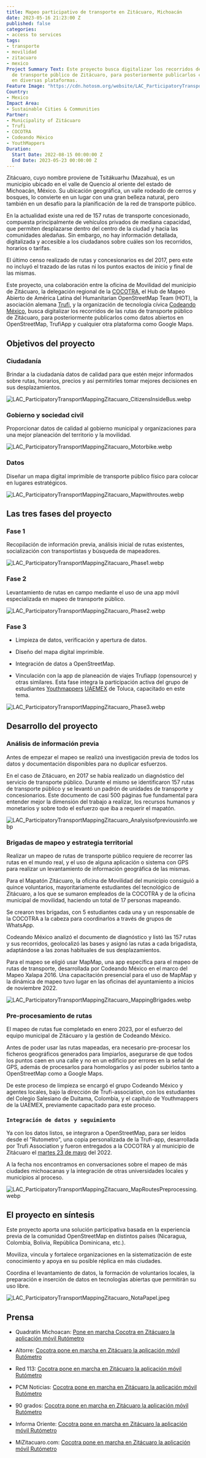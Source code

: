 ```yaml
---
title: Mapeo participativo de transporte en Zitácuaro, Michoacán
date: 2023-05-16 21:23:00 Z
published: false
categories:
- access to services
tags:
- transporte
- movilidad
- zitacuaro
- mexico
Project Summary Text: Este proyecto busca digitalizar los recorridos de las rutas
  de transporte público de Zitácuaro, para posteriormente publicarlos como datos abiertos
  en diversas plataformas.
Feature Image: "https://cdn.hotosm.org/website/LAC_ParticipatoryTransportMappingZitacuaro_header.webp"
Country:
- Mexico
Impact Area:
- Sustainable Cities & Communities
Partner:
- Municipality of Zitácuaro
- Trufi
- COCOTRA
- Codeando México
- YouthMappers
Duration:
  Start Date: 2022-08-15 00:00:00 Z
  End Date: 2023-05-23 00:00:00 Z
---
```


Zitácuaro, cuyo nombre proviene de Tsitákuarhu (Mazahua), es un municipio ubicado en el valle de Quencio al oriente del estado de Michoacán, México. Su ubicación geográfica, un valle rodeado de cerros y bosques, lo convierte en un lugar con una gran belleza natural, pero también en un desafío para la planificación de la red de transporte público.

En la actualidad existe una red de 157 rutas de transporte concesionado, compuesta principalmente de vehículos privados de mediana capacidad, que permiten desplazarse dentro del centro de la ciudad y hacia las comunidades aledañas. Sin embargo, no hay información detallada, digitalizada y accesible a los ciudadanos sobre cuáles son los recorridos, horarios o tarifas.

El último censo realizado de rutas y concesionarios es del 2017, pero este no incluyó el trazado de las rutas ni los puntos exactos de inicio y final de las mismas.

Este proyecto, una colaboración entre la oficina de Movilidad del municipio de Zitácuaro, la delegación regional de la [COCOTRA](https://cocotra.michoacan.gob.mx/), el Hub de Mapeo Abierto de América Latina del Humanitarian OpenStreetMap Team (HOT), la asociación alemana [Trufi](https://www.trufi-association.org/), y la organización de tecnología cívica [Codeando México](http://codeandomexico.org/), busca digitalizar los recorridos de las rutas de transporte público de Zitácuaro, para posteriormente publicarlos como datos abiertos en OpenStreetMap, TrufiApp y cualquier otra plataforma como Google Maps.

## Objetivos del proyecto

### Ciudadanía

Brindar a la ciudadanía datos de calidad para que estén mejor informados sobre rutas, horarios, precios y así permitirles tomar mejores decisiones en sus desplazamientos.

![LAC_ParticipatoryTransportMappingZitacuaro_CitizensInsideBus.webp](https://cdn.hotosm.org/website/LAC_ParticipatoryTransportMappingZitacuaro_CitizensInsideBus.webp)

### Gobierno y sociedad civil

Proporcionar datos de calidad al gobierno municipal y organizaciones para una mejor planeación del territorio y la movilidad.

![LAC_ParticipatoryTransportMappingZitacuaro_Motorbike.webp](https://cdn.hotosm.org/website/LAC_ParticipatoryTransportMappingZitacuaro_Motorbike.webp)

### Datos

Diseñar un mapa digital imprimible de transporte público físico para colocar en lugares estratégicos.

![LAC_ParticipatoryTransportMappingZitacuaro_Mapwithroutes.webp](https://cdn.hotosm.org/website/LAC_ParticipatoryTransportMappingZitacuaro_Mapwithroutes.webp)

## Las tres fases del proyecto

### Fase 1

Recopilación de información previa, análisis inicial de rutas existentes, socialización con transportistas y búsqueda de mapeadores.

![LAC_ParticipatoryTransportMappingZitacuaro_Phase1.webp](https://cdn.hotosm.org/website/LAC_ParticipatoryTransportMappingZitacuaro_Phase1.webp)

### Fase 2

Levantamiento de rutas en campo mediante el uso de una app móvil especializada en mapeo de transporte público.

![LAC_ParticipatoryTransportMappingZitacuaro_Phase2.webp](https://cdn.hotosm.org/website/LAC_ParticipatoryTransportMappingZitacuaro_Phase2.webp)

### Fase 3

* Limpieza de datos, verificación y apertura de datos.

* Diseño del mapa digital imprimible.

* Integración de datos a OpenStreetMap.

* Vinculación con la app de planeación de viajes Trufiapp (opensource) y otras similares.
  Esta fase integra la participación activa del grupo de estudiantes [Youthmappers](https://twitter.com/ym_uaemex) [UAEMEX](https://www.facebook.com/profile.php?id=100078038342164) de Toluca, capacitado en este tema.

![LAC_ParticipatoryTransportMappingZitacuaro_Phase3.webp](https://cdn.hotosm.org/website/LAC_ParticipatoryTransportMappingZitacuaro_Phase3.webp)

## Desarrollo del proyecto

### Análisis de información previa

Antes de empezar el mapeo se realizó una investigación previa de todos los datos y documentación disponibles para no duplicar esfuerzos.

En el caso de Zitácuaro, en 2017 se había realizado un diagnóstico del servicio de transporte público. Durante el mismo se identificaron 157 rutas de transporte público y se levantó un padrón de unidades de transporte y concesionarios. Este documento de casi 500 páginas fue fundamental para entender mejor la dimensión del trabajo a realizar, los recursos humanos y monetarios y sobre todo el esfuerzo que iba a requerir el mapatón.

![LAC_ParticipatoryTransportMappingZitacuaro_Analysisofpreviousinfo.webp](https://cdn.hotosm.org/website/LAC_ParticipatoryTransportMappingZitacuaro_Analysisofpreviousinfo.webp)

### Brigadas de mapeo y estrategia territorial

Realizar un mapeo de rutas de transporte público requiere de recorrer las rutas en el mundo real, y el uso de alguna aplicación o sistema con GPS para realizar un levantamiento de información geográfica de las mismas.

Para el Mapatón Zitácuaro, la oficina de Movilidad del municipio consiguió a quince voluntarios, mayoritariamente estudiantes del tecnológico de Zitácuaro, a los que se sumaron empleados de la COCOTRA y de la oficina municipal de movilidad, haciendo un total de 17 personas mapeando.

Se crearon tres brigadas, con 5 estudiantes cada una y un responsable de la COCOTRA a la cabeza para coordinarlos a través de grupos de WhatsApp.

Codeando México analizó el documento de diagnóstico y listó las 157 rutas y sus recorridos, geolocalizó las bases y asignó las rutas a cada brigadista, adaptándose a las zonas habituales de sus desplazamientos.

Para el mapeo se eligió usar MapMap, una app específica para el mapeo de rutas de transporte, desarrollada por Codeando México en el marco del Mapeo Xalapa 2016. Una capacitación presencial para el uso de MapMap y la dinámica de mapeo tuvo lugar en las oficinas del ayuntamiento a inicios de noviembre 2022.

![LAC_ParticipatoryTransportMappingZitacuaro_MappingBrigades.webp](https://cdn.hotosm.org/website/LAC_ParticipatoryTransportMappingZitacuaro_MappingBrigades.webp)

### Pre-procesamiento de rutas

El mapeo de rutas fue completado en enero 2023, por el esfuerzo del equipo municipal de Zitácuaro y la gestión de Codeando México.

Antes de poder usar las rutas mapeadas, era necesario pre-procesar los ficheros geográficos generados para limpiarlos, asegurarse de que todos los puntos caen en una calle y no en un edificio por errores en la señal de GPS, además de procesarlos para homologarlos y así poder subirlos tanto a OpenStreetMap como a Google Maps.

De este proceso de limpieza se encargó el grupo Codeando México y agentes locales, bajo la dirección de Trufi-association, con los estudiantes del Colegio Salesiano de Duitama, Colombia, y el capítulo de Youthmappers de la UAEMEX, previamente capacitado para este proceso.

### `Integración de datos y seguimiento`

Ya con los datos listos, se integraron a OpenStreetMap, para ser leidos desde el "Rutometro", una copia personalizada de la Trufi-app, desarrollada por Trufi Association y fueron entregados a la COCOTRA y al municipio de Zitácuaro el [martes 23 de mayo](https://www.mizitacuaro.com/noticias/michoacan/cocotra-pone-en-marcha-en-zitacuaro-la-aplicacion-movil-rutometro/247507/) del 2022.

A la fecha nos encontramos en conversaciones sobre el mapeo de más ciudades michoacanas y la integración de otras universidades locales y municipios al proceso.

![LAC_ParticipatoryTransportMappingZitacuaro_MapRoutesPreprocessing.webp](https://cdn.hotosm.org/website/LAC_ParticipatoryTransportMappingZitacuaro_MapRoutesPreprocessing.webp)

## El proyecto en síntesis

Este proyecto aporta una solución participativa basada en la experiencia previa de la comunidad OpenStreetMap en distintos países (Nicaragua, Colombia, Bolivia, República Dominicana, etc.).

Moviliza, vincula y fortalece organizaciones en la sistematización de este conocimiento y apoya en su posible réplica en más ciudades.

Coordina el levantamiento de datos, la formación de voluntarios locales, la preparación e inserción de datos en tecnologías abiertas que permitirán su uso libre.

![LAC_ParticipatoryTransportMappingZitacuaro_NotaPapel.jpeg](https://cdn.hotosm.org/website/LAC_ParticipatoryTransportMappingZitacuaro_NotaPapel.jpeg)

## Prensa

* Quadratin Michoacan: [Pone en marcha Cocotra en Zitácuaro la aplicación móvil Rutómetro](https://www.quadratin.com.mx/sucesos/pone-en-marcha-cocotra-en-zitacuaro-la-aplicacion-movil-rutometro/)

* Altorre: [Cocotra pone en marcha en Zitácuaro la aplicación móvil Rutómetro](https://www.altorre.com/post/cocotra-pone-en-marcha-en-zit%C3%A1cuaro-la-aplicaci%C3%B3n-m%C3%B3vil-rut%C3%B3metro)

* Red 113: [Cocotra pone en marcha en Zitácuaro la aplicación móvil Rutómetro](http://www.red113mx.com/2023/05/cocotra-pone-en-marcha-en-zitacuaro-la.html?m=1)

* PCM Noticias: [Cocotra pone en marcha en Zitácuaro la aplicación móvil Rutómetro](https://pcmnoticias.mx/2023/05/23/cocotra-pone-en-marcha-en-zitacuaro-la-aplicacion-movil-rutometro/)

* 90 grados: [Cocotra pone en marcha en Zitácuaro la aplicación móvil Rutómetro](https://www.noventagrados.com.mx/politica/cocotra-pone-en-marcha-en-zitacuaro-la-aplicacion-movil-rutometro.htm)

* Informa Oriente: [Cocotra pone en marcha en Zitácuaro la aplicación móvil Rutómetro](https://www.informaoriente.com.mx/politica/cocotra-pone-en-marcha-en-zitacuaro-la-aplicacion-movil-rutometro.htm)

* MiZitacuaro.com: [Cocotra pone en marcha en Zitácuaro la aplicación móvil Rutómetro](https://www.mizitacuaro.com/noticias/michoacan/cocotra-pone-en-marcha-en-zitacuaro-la-aplicacion-movil-rutometro/247507/)